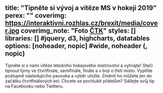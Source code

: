 title: "Tipněte si vývoj a vítěze MS v hokeji 2019"
perex: ""
coverimg: https://interaktivni.rozhlas.cz/brexit/media/cover.jpg
coverimg_note: "Foto <a href='#'>ČTK</a>"
styles: []
libraries: [] #jquery, d3, highcharts, datatables
options: [noheader, nopic] #wide, noheader (, nopic)
---
<wide>
  Tipněte si s námi vítěze letošního hokejového mistrovství a vyhrajte! Stačí tipnout týmy ve čtvrtfinále, semifinále, finále a v boji o třetí místo. Vyplňte postupně následujícího pavouka a výběr uložte. Změnit ho můžete jen do začátku čtvrtfinálových kol. Chcete se pochlubit přátelům? Sdílejte svůj tip na Facebooku nebo Twitteru.
  <div id="hokej"></div>
</wide>
